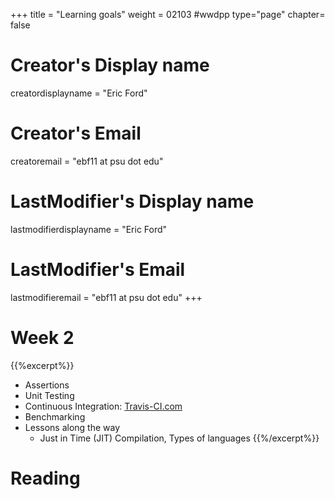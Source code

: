 +++
title = "Learning goals"
weight = 02103  #wwdpp
type="page"
chapter= false

# Creator's Display name
creatordisplayname = "Eric Ford"
# Creator's Email
creatoremail = "ebf11 at psu dot edu"
# LastModifier's Display name
lastmodifierdisplayname = "Eric Ford"
# LastModifier's Email
lastmodifieremail = "ebf11 at psu dot edu"
+++

# Week 2
{{%excerpt%}}
- Assertions
- Unit Testing
- Continuous Integration: [Travis-CI.com](https://travis-ci.com/)
- Benchmarking
- Lessons along the way
    + Just in Time (JIT) Compilation, Types of languages
{{%/excerpt%}}

# Reading
